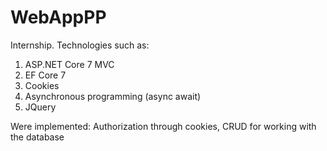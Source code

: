 # WebAppPP
Internship. Technologies such as:
1) ASP.NET Core 7 MVC
2) EF Core 7
3) Cookies
4) Asynchronous programming (async await)
5) JQuery

Were implemented: Authorization through cookies, CRUD for working with the database
